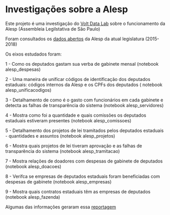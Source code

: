 # Investigações sobre a Alesp

Este projeto é uma investigação do [Volt Data Lab](https://www.voltdata.info/) sobre o funcionamento da Alesp (Assembleia Legilstativa de São Paulo)

Foram consultados os [dados abertos](https://www.al.sp.gov.br/dados-abertos/) da Alesp da atual legislatura (2015-2018)

Os eixos estudados foram:

1 - Como os deputados gastam sua verba de gabinete mensal (notebook alesp_despesas)

2 - Uma maneira de unificar códigos de identificação dos deputados estaduais: códigos internos da Alesp e os CPFs dos deputados ( notebook alesp_unificacodigos)

3 - Detalhamento de como é o gasto com funcionários em cada gabinete e detecta as falhas de transparência do sistema (notebook alesp_servidores)

4 - Mostra como foi a quantidade e quais comissões os deputados estaduais estiveram presentes (notebook alesp_comissoes)

5 - Detalhamento dos projetos de lei tramitados pelos deputados estaduais - quantidades e assuntos (notebook alesp_projetos)

6 - Mostra quais projetos de lei tiveram aprovação e as falhas de transparência do sistema (notebook alesp_tramitacao)

7 - Mostra relações de doadores com despesas de gabinete de deputados (notebook alesp_doacoes)

8 - Verifca se empresas de deputados estaduais foram beneficiadas com despesas de gabinete (notebook alesp_empresas)

9 - Mostra quais contratos estaduais têm as empresas de deputados (notebook alesp_fazenda)

Algumas das informações geraram essa [reportagem](https://www1.folha.uol.com.br/poder/2018/10/assembleia-de-sp-aprova-70-de-leis-do-governo-e-20-dos-projetos-proprios.shtml) 
